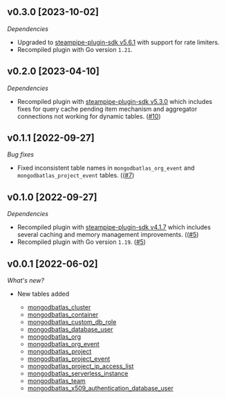 ## v0.3.0 [2023-10-02]

_Dependencies_

- Upgraded to [steampipe-plugin-sdk v5.6.1](https://github.com/turbot/steampipe-plugin-sdk/blob/main/CHANGELOG.md#v561-2023-09-29) with support for rate limiters.
- Recompiled plugin with Go version `1.21`.

## v0.2.0 [2023-04-10]

_Dependencies_

- Recompiled plugin with [steampipe-plugin-sdk v5.3.0](https://github.com/turbot/steampipe-plugin-sdk/blob/main/CHANGELOG.md#v530-2023-03-16) which includes fixes for query cache pending item mechanism and aggregator connections not working for dynamic tables. ([#10](https://github.com/turbot/steampipe-plugin-mongodbatlas/pull/10))

## v0.1.1 [2022-09-27]

_Bug fixes_

- Fixed inconsistent table names in `mongodbatlas_org_event` and `mongodbatlas_project_event` tables. (([#7](https://github.com/turbot/steampipe-plugin-mongodbatlas/pull/7))

## v0.1.0 [2022-09-27]

_Dependencies_

- Recompiled plugin with [steampipe-plugin-sdk v4.1.7](https://github.com/turbot/steampipe-plugin-sdk/blob/main/CHANGELOG.md#v417-2022-09-08) which includes several caching and memory management improvements. (([#5](https://github.com/turbot/steampipe-plugin-mongodbatlas/pull/5))
- Recompiled plugin with Go version `1.19`. ([#5](https://github.com/turbot/steampipe-plugin-mongodbatlas/pull/5))

## v0.0.1 [2022-06-02]

_What's new?_

- New tables added

  - [mongodbatlas_cluster](https://hub.steampipe.io/plugins/turbot/mongodbatlas/tables/mongodbatlas_cluster)
  - [mongodbatlas_container](https://hub.steampipe.io/plugins/turbot/mongodbatlas/tables/mongodbatlas_container)
  - [mongodbatlas_custom_db_role](https://hub.steampipe.io/plugins/turbot/mongodbatlas/tables/mongodbatlas_custom_db_role)
  - [mongodbatlas_database_user](https://hub.steampipe.io/plugins/turbot/mongodbatlas/tables/mongodbatlas_database_user)
  - [mongodbatlas_org](https://hub.steampipe.io/plugins/turbot/mongodbatlas/tables/mongodbatlas_org)
  - [mongodbatlas_org_event](https://hub.steampipe.io/plugins/turbot/mongodbatlas/tables/mongodbatlas_org_event)
  - [mongodbatlas_project](https://hub.steampipe.io/plugins/turbot/mongodbatlas/tables/mongodbatlas_project)
  - [mongodbatlas_project_event](https://hub.steampipe.io/plugins/turbot/mongodbatlas/tables/mongodbatlas_project_event)
  - [mongodbatlas_project_ip_access_list](https://hub.steampipe.io/plugins/turbot/mongodbatlas/tables/mongodbatlas_project_ip_access_list)
  - [mongodbatlas_serverless_instance](https://hub.steampipe.io/plugins/turbot/mongodbatlas/tables/mongodbatlas_serverless_instance)
  - [mongodbatlas_team](https://hub.steampipe.io/plugins/turbot/mongodbatlas/tables/mongodbatlas_team)
  - [mongodbatlas_x509_authentication_database_user](https://hub.steampipe.io/plugins/turbot/mongodbatlas/tables/mongodbatlas_x509_authentication_database_user)

